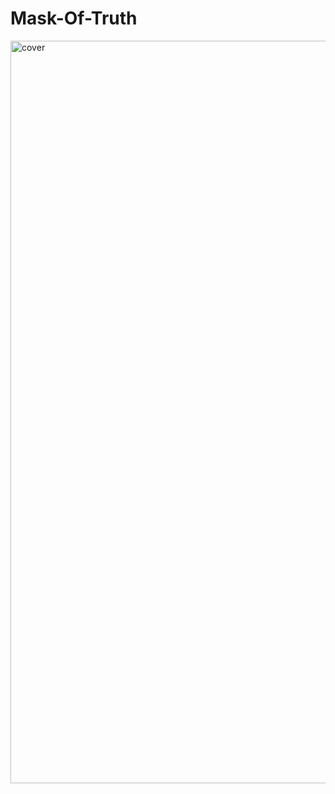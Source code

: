 # Mask-Of-Truth
<img width="1188" alt="cover" src="https://user-images.githubusercontent.com/10698943/222810946-29ee2ea5-116a-4447-99a6-d0c9c0a818ec.png">
